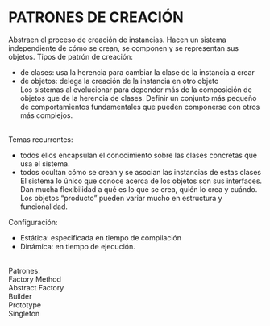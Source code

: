 <h1>PATRONES DE CREACIÓN</h1>

Abstraen el proceso de creación de instancias. Hacen un sistema independiente de cómo se crean, se componen y se representan sus objetos. 
Tipos de patrón de creación:<br>
- de clases:  usa la herencia para cambiar la clase de la instancia a crear<br>
- de objetos: delega la creación de la instancia en otro objeto<br>
Los sistemas al evolucionar para depender más de la composición de objetos que de la herencia de clases. Definir un conjunto más pequeño de comportamientos fundamentales que pueden componerse con otros más complejos.<br><br>

Temas recurrentes:<br>
- todos ellos encapsulan el conocimiento sobre las clases concretas que usa el sistema.<br>
- todos ocultan cómo se crean y se asocian las instancias de estas clases<br>
El sistema lo único que conoce acerca de los objetos son sus interfaces. Dan mucha flexibilidad a qué es lo que se crea, quién lo crea y cuándo. Los objetos “producto” pueden variar mucho en estructura y funcionalidad.<br>

Configuración:<br>
- Estática:  especificada en tiempo de compilación<br>
- Dinámica:  en tiempo de ejecución.<br><br>

Patrones: <br>
Factory Method<br>
Abstract Factory<br>
Builder<br>
Prototype<br>
Singleton<br>

